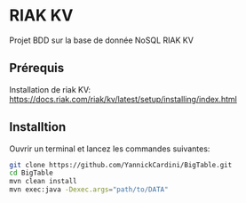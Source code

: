# RIAK KV
Projet BDD sur la base de donnée NoSQL RIAK KV

## Prérequis

Installation de riak KV: https://docs.riak.com/riak/kv/latest/setup/installing/index.html

## Installtion

Ouvrir un terminal et lancez les commandes suivantes:
```bash
git clone https://github.com/YannickCardini/BigTable.git
cd BigTable
mvn clean install
mvn exec:java -Dexec.args="path/to/DATA"
```
